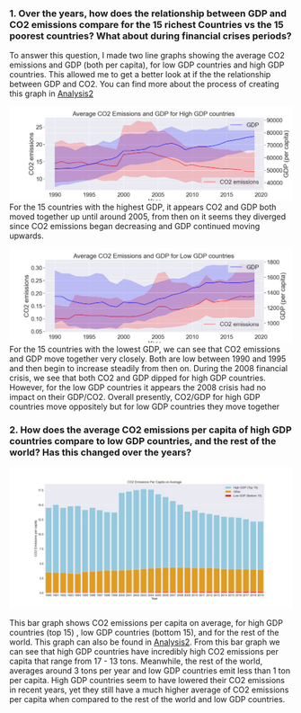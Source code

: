 ### 1. Over the years, how does the relationship between GDP and CO2 emissions compare for the  15 richest Countries vs the 15 poorest countries? What about during financial crises periods?

To answer this question, I made two line graphs showing the average CO2 emissions and GDP (both per capita), for low GDP countries and high GDP countries. This allowed me to get a better look at if the the relationship between GDP and CO2. You can find more about the process of creating this graph in [Analysis2](notebooks/analysis2.ipynb)

![lineGraphHighGDP](images/notebook2fig1.png)
For the 15 countries with the highest GDP, it appears CO2 and GDP both moved together up until around 2005, from then on it seems they diverged since CO2 emissions began decreasing and GDP continued moving upwards. 

![lineGraphLowGDP](images/notebook2fig2.png)
For the 15 countries with the lowest GDP, we can see that CO2 emissions and GDP move together very closely. Both are low between 1990 and 1995 and then begin to increase steadily from then on. During the 2008 financial crisis, we see that both CO2 and GDP dipped for high GDP countries. However, for the low GDP countries it appears the 2008 crisis had no impact on their GDP/CO2. Overall presently, CO2/GDP for high GDP countries move oppositely but for low GDP countries they move together

### 2. How does the average CO2 emissions per capita of high GDP countries compare to low GDP countries, and the rest of the world? Has this changed over the years?
![BarGraphCO2](images/notebook2fig3.png)

This bar graph shows CO2 emissions per capita on average, for high GDP countries (top 15) , low GDP countries (bottom 15), and for the rest of the world. This graph can also be found in [Analysis2](notebooks/analysis2.ipynb). 
From this bar graph we can see that high GDP countries have incredibly high CO2 emissions per capita that range from 17 - 13 tons. Meanwhile, the rest of the world, averages around 3 tons per year and low GDP countries emit less than 1 ton per capita.
High GDP countries seem to have lowered their CO2 emissions in recent years, yet they still have a much higher average of CO2 emissions per capita when compared to the rest of the world and low GDP countries. 
